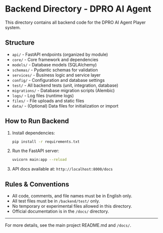 # Backend Directory - DPRO AI Agent

This directory contains all backend code for the DPRO AI Agent Player system.

## Structure

- `api/`         - FastAPI endpoints (organized by module)
- `core/`        - Core framework and dependencies
- `models/`      - Database models (SQLAlchemy)
- `schemas/`     - Pydantic schemas for validation
- `services/`    - Business logic and service layer
- `config/`      - Configuration and database settings
- `test/`        - All backend tests (unit, integration, database)
- `migrations/`  - Database migration scripts (Alembic)
- `logs/`        - Log files (runtime logs)
- `files/`       - File uploads and static files
- `data/`        - (Optional) Data files for initialization or import

## How to Run Backend

1. Install dependencies:
   ```bash
   pip install -r requirements.txt
   ```
2. Run the FastAPI server:
   ```bash
   uvicorn main:app --reload
   ```
3. API docs available at: `http://localhost:8000/docs`

## Rules & Conventions
- All code, comments, and file names must be in English only.
- All test files must be in `/backend/test/` only.
- No temporary or experimental files allowed in this directory.
- Official documentation is in the `/docs/` directory.

---
For more details, see the main project README.md and `/docs/`. 